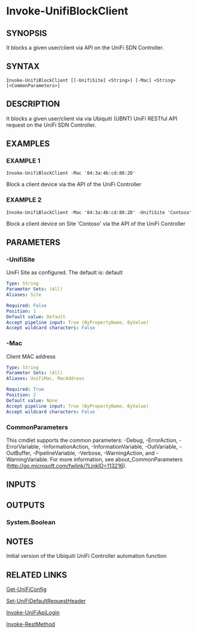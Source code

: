 ﻿---
external help file: UniFiTooling-help.xml
HelpVersion: 1.1.0
Locale: en-US
Module Guid: 7fff91a0-02eb-4df2-84d5-c7d3cd7f7a5d
Module Name: UniFiTooling
online version: https://github.com/Enatec/UniFiTooling/raw/master/docs/Invoke-UnifiBlockClient.md
schema: 2.0.0
---

# Invoke-UnifiBlockClient

## SYNOPSIS
It blocks a given user/client via API on the UniFi SDN Controller.

## SYNTAX

```
Invoke-UnifiBlockClient [[-UnifiSite] <String>] [-Mac] <String> [<CommonParameters>]
```

## DESCRIPTION
It blocks a given user/client via via Ubiquiti (UBNT) UniFi RESTful API request on the UniFi SDN Controller.

## EXAMPLES

### EXAMPLE 1
```
Invoke-UnifiBlockClient -Mac '84:3a:4b:cd:88:2D'
```

Block a client device via the API of the UniFi Controller

### EXAMPLE 2
```
Invoke-UnifiBlockClient -Mac '84:3a:4b:cd:88:2D' -UnifiSite 'Contoso'
```

Block a client device on Site 'Contoso' via the API of the UniFi Controller

## PARAMETERS

### -UnifiSite
UniFi Site as configured.
The default is: default

```yaml
Type: String
Parameter Sets: (All)
Aliases: Site

Required: False
Position: 1
Default value: Default
Accept pipeline input: True (ByPropertyName, ByValue)
Accept wildcard characters: False
```

### -Mac
Client MAC address

```yaml
Type: String
Parameter Sets: (All)
Aliases: UniFiMac, MacAddress

Required: True
Position: 2
Default value: None
Accept pipeline input: True (ByPropertyName, ByValue)
Accept wildcard characters: False
```

### CommonParameters
This cmdlet supports the common parameters: -Debug, -ErrorAction, -ErrorVariable, -InformationAction, -InformationVariable, -OutVariable, -OutBuffer, -PipelineVariable, -Verbose, -WarningAction, and -WarningVariable.
For more information, see about_CommonParameters (http://go.microsoft.com/fwlink/?LinkID=113216).

## INPUTS

## OUTPUTS

### System.Boolean
## NOTES
Initial version of the Ubiquiti UniFi Controller automation function

## RELATED LINKS

[Get-UniFiConfig]()

[Set-UniFiDefaultRequestHeader]()

[Invoke-UniFiApiLogin]()

[Invoke-RestMethod]()

